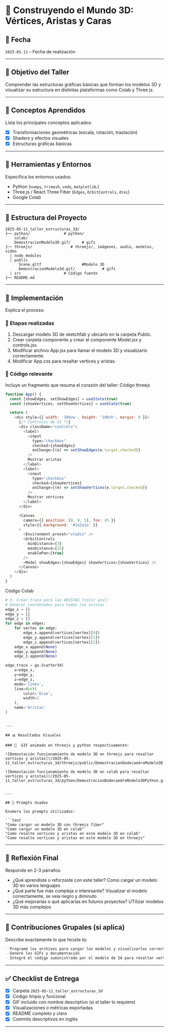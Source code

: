 # 🧪 Construyendo el Mundo 3D: Vértices, Aristas y Caras

## 📅 Fecha
`2025-05-11` – Fecha de realización

---

## 🎯 Objetivo del Taller
Comprender las estructuras gráficas básicas que forman los modelos 3D y visualizar su estructura en distintas plataformas como Colab y Three js.

---

## 🧠 Conceptos Aprendidos

Lista los principales conceptos aplicados:

- [x] Transformaciones geométricas (escala, rotación, traslación)
- [x] Shaders y efectos visuales
- [x] Estructuras gráficas básicas
---

## 🔧 Herramientas y Entornos

Especifica los entornos usados:

- Python (`numpy`, `trimesh`, `vedo`, `matplotlib`.)
- Three.js / React Three Fiber (`Edges`, `OrbitControls`, `drei`)
- Google Colab

---

## 📁 Estructura del Proyecto

```
2025-05-11_taller_estructuras_3d/
├── python/               # python/ 
    colab/
    DemostracionModelo3D.gif/     # gifs
├── threejs/                 # threejs/, imágenes, audio, modelos, video
  | node_modules
  | public
      Scene.gltf                  #Modelo 3D
      DemostracionModelo3d.gif/            # gifs
  | src                   # Código fuente
├── README.md
```

---

## 🧪 Implementación

Explica el proceso:

### 🔹 Etapas realizadas
1. Descargar modelo 3D de sketchfab y ubicarlo en la carpeta Public.
2. Crear carpeta components y crear el componente Model.jsx y controls.jsx.
3. Modificar archivo App.jsx para llamar el modelo 3D y visualizarlo correctamente.
4. Modificar App.css para resaltar vertices y aristas.

### 🔹 Código relevante

Incluye un fragmento que resuma el corazón del taller:
Código threejs
```js
function App() {
  const [showEdges, setShowEdges] = useState(true)
  const [showVertices, setShowVertices] = useState(true)

  return (
    <div style={{ width: '100vw', height: '100vh', margin: 0 }}>
      {/* Controles de UI */}
      <div className="controls">
        <label>
          <input
            type="checkbox"
            checked={showEdges}
            onChange={(e) => setShowEdges(e.target.checked)}
          />
          Mostrar aristas
        </label>
        <label>
          <input
            type="checkbox"
            checked={showVertices}
            onChange={(e) => setShowVertices(e.target.checked)}
          />
          Mostrar vértices
        </label>
      </div>

      <Canvas
        camera={{ position: [0, 0, 5], fov: 45 }}
        style={{ background: '#1a1a1a' }}
      >
        <Environment preset="studio" />
        <OrbitControls
          minDistance={3}
          maxDistance={15}
          enablePan={true}
        />
        <Model showEdges={showEdges} showVertices={showVertices} />
      </Canvas>
    </div>
  )
}
```
Código Colab
``` python
# 3. Crear traza para las ARISTAS (color azul)
# Generar coordenadas para todas las aristas
edge_x = []
edge_y = []
edge_z = []
for edge in edges:
    for vertex in edge:
        edge_x.append(vertices[vertex][0])
        edge_y.append(vertices[vertex][1])
        edge_z.append(vertices[vertex][2])
    edge_x.append(None)
    edge_y.append(None)
    edge_z.append(None)

edge_trace = go.Scatter3d(
    x=edge_x,
    y=edge_y,
    z=edge_z,
    mode='lines',
    line=dict(
        color='blue',
        width=2
    ),
    name='Aristas'
)
``` 
```

---

## 📊 Resultados Visuales

### 📌  GIF animado en threejs y python respectivamente:

![Demostación funcionamiento de modelo 3D en threejs para resaltar vertices y aristas](/2025-05-11_taller_estructuras_3d/threejs/public/DemostracionDodecaedroModelo3D.gif)

![Demostación funcionamiento de modelo 3D en colab para resaltar vertices y aristas](/2025-05-11_taller_estructuras_3d/python/DemostracionDodecaedroModelo3DPython.gif)


---

## 🧩 Prompts Usados

Enumera los prompts utilizados:

```text
"Como cargar un modelo 3D con threejs fiber"
"Como cargar un modelo 3D en colab"
"Como resalto vertices y aristas en este modelo 3D en colab"
"Como resalto vertices y aristas en este modelo 3D en threejs"
```


---

## 💬 Reflexión Final

Responde en 2-3 párrafos:

- ¿Qué aprendiste o reforzaste con este taller? Como cargar un modelo 3D en varios lenguajes
- ¿Qué parte fue más compleja o interesante? Visualizar el modelo correctamente, se veía negro y diminuto
- ¿Qué mejorarías o qué aplicarías en futuros proyectos? UTilizar modelos 3D más complejos

---

## 👥 Contribuciones Grupales (si aplica)

Describe exactamente lo que hiciste tú:

```markdown
- Programé los archivos para cargar los modelos y visualizarlos correctamente
- Generé los GIFs y documentación
- Integré el código suministrado por el modelo de IA para resaltar vertices y aristas
```

---

## ✅ Checklist de Entrega

- [x] Carpeta `2025-05-11_taller_estructuras_3d`
- [x] Código limpio y funcional
- [x] GIF incluido con nombre descriptivo (si el taller lo requiere)
- [x] Visualizaciones o métricas exportadas
- [x] README completo y claro
- [x] Commits descriptivos en inglés

---